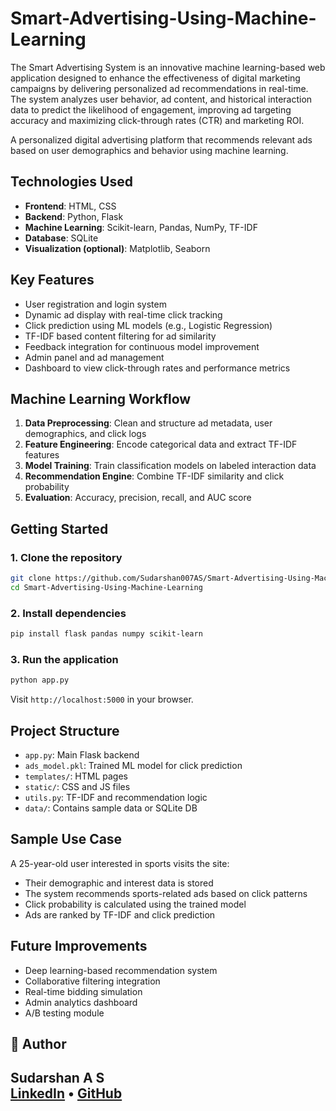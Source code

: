# Smart-Advertising-Using-Machine-Learning
The Smart Advertising System is an innovative machine learning-based web application designed to enhance the effectiveness of digital marketing campaigns by delivering personalized ad recommendations in real-time. The system analyzes user behavior, ad content, and historical interaction data to predict the likelihood of engagement, improving ad targeting accuracy and maximizing click-through rates (CTR) and marketing ROI.

A personalized digital advertising platform that recommends relevant ads based on user demographics and behavior using machine learning.

## Technologies Used

- **Frontend**: HTML, CSS  
- **Backend**: Python, Flask  
- **Machine Learning**: Scikit-learn, Pandas, NumPy, TF-IDF  
- **Database**: SQLite  
- **Visualization (optional)**: Matplotlib, Seaborn  

## Key Features

- User registration and login system  
- Dynamic ad display with real-time click tracking  
- Click prediction using ML models (e.g., Logistic Regression)  
- TF-IDF based content filtering for ad similarity  
- Feedback integration for continuous model improvement  
- Admin panel and ad management  
- Dashboard to view click-through rates and performance metrics  

## Machine Learning Workflow

1. **Data Preprocessing**: Clean and structure ad metadata, user demographics, and click logs  
2. **Feature Engineering**: Encode categorical data and extract TF-IDF features  
3. **Model Training**: Train classification models on labeled interaction data  
4. **Recommendation Engine**: Combine TF-IDF similarity and click probability  
5. **Evaluation**: Accuracy, precision, recall, and AUC score  

## Getting Started

### 1. Clone the repository

```bash
git clone https://github.com/Sudarshan007AS/Smart-Advertising-Using-Machine-Learning.git
cd Smart-Advertising-Using-Machine-Learning
```

### 2. Install dependencies

```bash
pip install flask pandas numpy scikit-learn
```

### 3. Run the application

```bash
python app.py
```

Visit `http://localhost:5000` in your browser.

## Project Structure

- `app.py`: Main Flask backend  
- `ads_model.pkl`: Trained ML model for click prediction  
- `templates/`: HTML pages  
- `static/`: CSS and JS files  
- `utils.py`: TF-IDF and recommendation logic  
- `data/`: Contains sample data or SQLite DB  

## Sample Use Case

A 25-year-old user interested in sports visits the site:  

- Their demographic and interest data is stored  
- The system recommends sports-related ads based on click patterns  
- Click probability is calculated using the trained model  
- Ads are ranked by TF-IDF and click prediction  

## Future Improvements

- Deep learning-based recommendation system  
- Collaborative filtering integration  
- Real-time bidding simulation  
- Admin analytics dashboard  
- A/B testing module

## 👤 Author

**Sudarshan A S**  
[LinkedIn](https://www.linkedin.com/in/sudarshanas) • [GitHub](https://github.com/Sudarshan007AS)  
---

